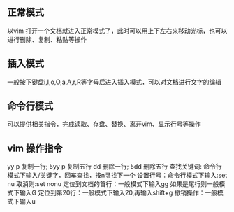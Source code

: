 ## 正常模式
以vim 打开一个文档就进入正常模式了，此时可以用上下左右来移动光标，也可以进行删除、复制、粘贴等操作
## 插入模式
一般按下键盘i,I,o,O,a,A,r,R等字母后进入插入模式，可以对文档进行文字的编辑
## 命令行模式
可以提供相关指令，完成读取、存盘、替换、离开vim、显示行号等操作


## vim 操作指令
yy p  复制一行; 5yy p 复制五行
dd  删除一行; 5dd 删除五行
查找关键词: 命令行模式下输入/关键字，回车查找，按n寻找下一个
设置行号：命令行模式下输入:set nu  取消则:set nonu
定位到文档的首行：一般模式下输入gg  如果是尾行则一般模式下输入G
定位到第20行：一般模式下输入20,再输入shift+g
撤销操作：一般模式下输入u
